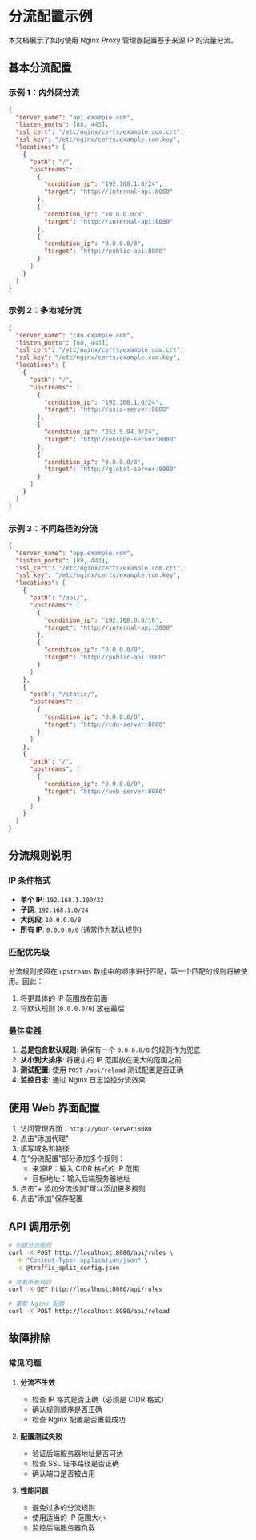 # 分流配置示例

本文档展示了如何使用 Nginx Proxy 管理器配置基于来源 IP 的流量分流。

## 基本分流配置

### 示例 1：内外网分流

```json
{
  "server_name": "api.example.com",
  "listen_ports": [80, 443],
  "ssl_cert": "/etc/nginx/certs/example.com.crt",
  "ssl_key": "/etc/nginx/certs/example.com.key",
  "locations": [
    {
      "path": "/",
      "upstreams": [
        {
          "condition_ip": "192.168.1.0/24",
          "target": "http://internal-api:8080"
        },
        {
          "condition_ip": "10.0.0.0/8",
          "target": "http://internal-api:8080"
        },
        {
          "condition_ip": "0.0.0.0/0",
          "target": "http://public-api:8080"
        }
      ]
    }
  ]
}
```

### 示例 2：多地域分流

```json
{
  "server_name": "cdn.example.com",
  "listen_ports": [80, 443],
  "ssl_cert": "/etc/nginx/certs/example.com.crt",
  "ssl_key": "/etc/nginx/certs/example.com.key",
  "locations": [
    {
      "path": "/",
      "upstreams": [
        {
          "condition_ip": "192.168.1.0/24",
          "target": "http://asia-server:8080"
        },
        {
          "condition_ip": "252.5.94.0/24",
          "target": "http://europe-server:8080"
        },
        {
          "condition_ip": "0.0.0.0/0",
          "target": "http://global-server:8080"
        }
      ]
    }
  ]
}
```

### 示例 3：不同路径的分流

```json
{
  "server_name": "app.example.com",
  "listen_ports": [80, 443],
  "ssl_cert": "/etc/nginx/certs/example.com.crt",
  "ssl_key": "/etc/nginx/certs/example.com.key",
  "locations": [
    {
      "path": "/api/",
      "upstreams": [
        {
          "condition_ip": "192.168.0.0/16",
          "target": "http://internal-api:3000"
        },
        {
          "condition_ip": "0.0.0.0/0",
          "target": "http://public-api:3000"
        }
      ]
    },
    {
      "path": "/static/",
      "upstreams": [
        {
          "condition_ip": "0.0.0.0/0",
          "target": "http://cdn-server:8080"
        }
      ]
    },
    {
      "path": "/",
      "upstreams": [
        {
          "condition_ip": "0.0.0.0/0",
          "target": "http://web-server:8080"
        }
      ]
    }
  ]
}
```

## 分流规则说明

### IP 条件格式

- **单个 IP**: `192.168.1.100/32`
- **子网**: `192.168.1.0/24`
- **大网段**: `10.0.0.0/8`
- **所有 IP**: `0.0.0.0/0` (通常作为默认规则)

### 匹配优先级

分流规则按照在 `upstreams` 数组中的顺序进行匹配，第一个匹配的规则将被使用。因此：

1. 将更具体的 IP 范围放在前面
2. 将默认规则 (`0.0.0.0/0`) 放在最后

### 最佳实践

1. **总是包含默认规则**: 确保有一个 `0.0.0.0/0` 的规则作为兜底
2. **从小到大排序**: 将更小的 IP 范围放在更大的范围之前
3. **测试配置**: 使用 `POST /api/reload` 测试配置是否正确
4. **监控日志**: 通过 Nginx 日志监控分流效果

## 使用 Web 界面配置

1. 访问管理界面：`http://your-server:8080`
2. 点击"添加代理"
3. 填写域名和路径
4. 在"分流配置"部分添加多个规则：
   - 来源IP：输入 CIDR 格式的 IP 范围
   - 目标地址：输入后端服务器地址
5. 点击"+ 添加分流规则"可以添加更多规则
6. 点击"添加"保存配置

## API 调用示例

```bash
# 创建分流规则
curl -X POST http://localhost:8080/api/rules \
  -H "Content-Type: application/json" \
  -d @traffic_split_config.json

# 查看所有规则
curl -X GET http://localhost:8080/api/rules

# 重载 Nginx 配置
curl -X POST http://localhost:8080/api/reload
```

## 故障排除

### 常见问题

1. **分流不生效**
   - 检查 IP 格式是否正确（必须是 CIDR 格式）
   - 确认规则顺序是否正确
   - 检查 Nginx 配置是否重载成功

2. **配置测试失败**
   - 验证后端服务器地址是否可达
   - 检查 SSL 证书路径是否正确
   - 确认端口是否被占用

3. **性能问题**
   - 避免过多的分流规则
   - 使用适当的 IP 范围大小
   - 监控后端服务器负载